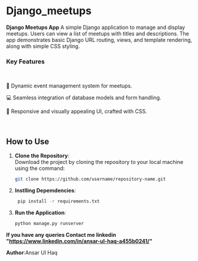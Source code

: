 # Django_meetups
**Django Meetups App**   A simple Django application to manage and display meetups. Users can view a list of meetups with titles and descriptions. The app demonstrates basic Django URL routing, views, and template rendering, along with simple CSS styling.
<br/>
<h3>Key Features</h3>
<br/>

📅 Dynamic event management system for meetups.
<br/>

💻 Seamless integration of database models and form handling.
<br/>

🎨 Responsive and visually appealing UI, crafted with CSS.

<br/>


## **How to Use**

1. **Clone the Repository**:  
   Download the project by cloning the repository to your local machine using the command:
   ```bash
   git clone https://github.com/username/repository-name.git


2. **Instlling Depemdencies**:<br/>
   ```bash
    pip install -r requirements.txt

4. **Run the Application**:<br/>
    ```bash
    python manage.py runserver


**If you have any queries **Contact me** linkedin "https://www.linkedin.com/in/ansar-ul-haq-a455b0241/"**

**Author**:Ansar Ul Haq

